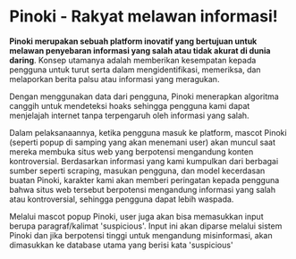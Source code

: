 # Pinoki - Rakyat melawan informasi!

**Pinoki merupakan sebuah platform inovatif yang bertujuan untuk melawan penyebaran informasi yang salah atau tidak akurat di dunia daring**. Konsep utamanya adalah memberikan kesempatan kepada pengguna untuk turut serta dalam mengidentifikasi, memeriksa, dan melaporkan berita palsu atau informasi yang meragukan.

Dengan menggunakan data dari pengguna, Pinoki menerapkan algoritma canggih untuk mendeteksi hoaks sehingga pengguna kami dapat menjelajah internet tanpa terpengaruh oleh informasi yang salah.

Dalam pelaksanaannya, ketika pengguna masuk ke platform, mascot Pinoki (seperti popup di samping yang akan menemani user) akan muncul saat mereka membuka situs web yang berpotensi mengandung konten kontroversial. Berdasarkan informasi yang kami kumpulkan dari berbagai sumber seperti scraping, masukan pengguna, dan model kecerdasan buatan Pinoki, karakter kami akan memberi peringatan kepada pengguna bahwa situs web tersebut berpotensi mengandung informasi yang salah atau kontroversial, sehingga pengguna dapat lebih waspada.

Melalui mascot popup Pinoki, user juga akan bisa memasukkan input berupa paragraf/kalimat 'suspicious'. Input ini akan diparse melalui sistem Pinoki dan jika berpotensi tinggi untuk mengandung misinformasi, akan dimasukkan ke database utama yang berisi kata 'suspicious'